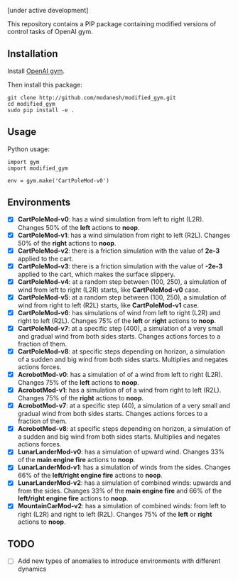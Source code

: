[under active development]

This repository contains a PIP package containing modified versions of control tasks of OpenAI gym. 

## Installation
Install [OpenAI gym](https://gym.openai.com/).

Then install this package:

```
git clone http://github.com/modanesh/modified_gym.git
cd modified_gym
sudo pip install -e .
```

## Usage
Python usage:
```
import gym
import modified_gym

env = gym.make('CartPoleMod-v0')
```

## Environments
- [x] **CartPoleMod-v0**: has a wind simulation from left to right (L2R). Changes 50% of the **left** actions to **noop**. 
- [x] **CartPoleMod-v1**: has a wind simulation from right to left (R2L). Changes 50% of the **right** actions to **noop**. 
- [x] **CartPoleMod-v2**: there is a friction simulation with the value of **2e-3** applied to the cart. 
- [x] **CartPoleMod-v3**: there is a friction simulation with the value of **-2e-3** applied to the cart, which makes the surface slippery.
- [x] **CartPoleMod-v4**: at a random step between (100, 250), a simulation of wind from left to right (L2R) starts, like **CartPoleMod-v0** case. 
- [x] **CartPoleMod-v5**: at a random step between (100, 250), a simulation of wind from right to left (R2L) starts, like **CartPoleMod-v1** case.
- [x] **CartPoleMod-v6**: has simulations of wind from left to right (L2R) and right to left (R2L). Changes 75% of the **left** or **right** actions to **noop**.
- [x] **CartPoleMod-v7**: at a specific step (400), a simulation of a very small and gradual wind from both sides starts. Changes actions forces to a fraction of them.
- [x] **CartPoleMod-v8**: at specific steps depending on horizon, a simulation of a sudden and big wind from both sides starts. Multiplies and negates actions forces.
- [x] **AcrobotMod-v0**: has a simulation of of a wind from left to right (L2R). Changes 75% of the **left** actions to **noop**. 
- [x] **AcrobotMod-v1**: has a simulation of of a wind from right to left (R2L). Changes 75% of the **right** actions to **noop**. 
- [x] **AcrobotMod-v7**: at a specific step (40), a simulation of a very small and gradual wind from both sides starts. Changes actions forces to a fraction of them.
- [x] **AcrobotMod-v8**: at specific steps depending on horizon, a simulation of a sudden and big wind from both sides starts. Multiplies and negates actions forces.
- [x] **LunarLanderMod-v0**: has a simulation of upward wind. Changes 33% of the **main engine fire** actions to **noop**. 
- [x] **LunarLanderMod-v1**: has a simulation of winds from the sides. Changes 66% of the **left/right engine fire** actions to **noop**. 
- [x] **LunarLanderMod-v2**: has a simulation of combined winds: upwards and from the sides. Changes 33% of the **main engine fire** and 66% of the **left/right engine fire** actions to **noop**. 
- [x] **MountainCarMod-v2**: has a simulation of combined winds: from left to right (L2R) and right to left (R2L). Changes 75% of the **left** or **right** actions to **noop**. 

## TODO
- [ ] Add new types of anomalies to introduce environments with different dynamics